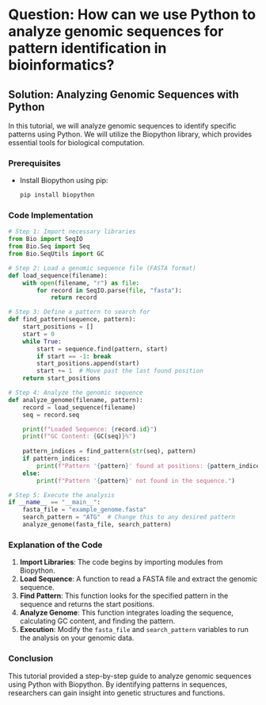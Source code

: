 # Question: How can we use Python to analyze genomic sequences for pattern identification in bioinformatics?

## Solution: Analyzing Genomic Sequences with Python

In this tutorial, we will analyze genomic sequences to identify specific patterns using Python. We will utilize the Biopython library, which provides essential tools for biological computation.

### Prerequisites
- Install Biopython using pip:
  ```bash
  pip install biopython
  ```

### Code Implementation

```python
# Step 1: Import necessary libraries
from Bio import SeqIO
from Bio.Seq import Seq
from Bio.SeqUtils import GC

# Step 2: Load a genomic sequence file (FASTA format)
def load_sequence(filename):
    with open(filename, "r") as file:
        for record in SeqIO.parse(file, "fasta"):
            return record

# Step 3: Define a pattern to search for
def find_pattern(sequence, pattern):
    start_positions = []
    start = 0
    while True:
        start = sequence.find(pattern, start)
        if start == -1: break
        start_positions.append(start)
        start += 1  # Move past the last found position
    return start_positions

# Step 4: Analyze the genomic sequence
def analyze_genome(filename, pattern):
    record = load_sequence(filename)
    seq = record.seq

    print(f"Loaded Sequence: {record.id}")
    print(f"GC Content: {GC(seq)}%")
    
    pattern_indices = find_pattern(str(seq), pattern)
    if pattern_indices:
        print(f"Pattern '{pattern}' found at positions: {pattern_indices}")
    else:
        print(f"Pattern '{pattern}' not found in the sequence.")

# Step 5: Execute the analysis
if __name__ == "__main__":
    fasta_file = "example_genome.fasta"
    search_pattern = "ATG"  # Change this to any desired pattern
    analyze_genome(fasta_file, search_pattern)
```

### Explanation of the Code
1. **Import Libraries**: The code begins by importing modules from Biopython.
2. **Load Sequence**: A function to read a FASTA file and extract the genomic sequence.
3. **Find Pattern**: This function looks for the specified pattern in the sequence and returns the start positions.
4. **Analyze Genome**: This function integrates loading the sequence, calculating GC content, and finding the pattern.
5. **Execution**: Modify the `fasta_file` and `search_pattern` variables to run the analysis on your genomic data.

### Conclusion
This tutorial provided a step-by-step guide to analyze genomic sequences using Python with Biopython. By identifying patterns in sequences, researchers can gain insight into genetic structures and functions.